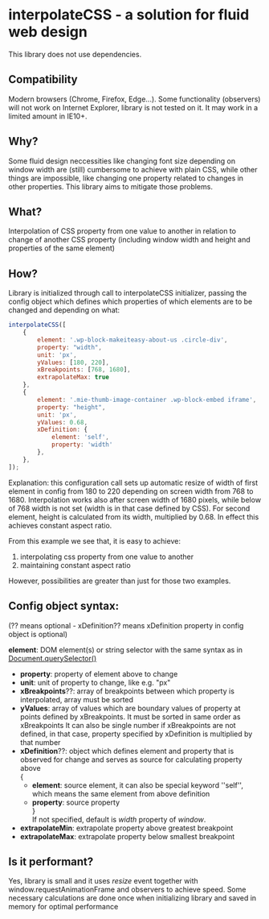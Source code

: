 # interpolateCSS - a solution for fluid web design
This library does not use dependencies.

## Compatibility
Modern browsers (Chrome, Firefox, Edge...). Some functionality (observers) will not work on Internet Explorer, library is not tested on it. It may work in a limited amount in IE10+.

## Why?
Some fluid design neccessities like changing font size depending on window width are (still) cumbersome to achieve with plain CSS, while other things are impossible, like changing one property related to changes in other properties. This library aims to mitigate those problems.

## What?
Interpolation of CSS property from one value to another in relation to change of another CSS property (including window width and height and properties of the same element)

## How?
Library is initialized through call to interpolateCSS initializer, passing the config object which defines which properties of which elements are to be changed and depending on what:
```javascript
interpolateCSS([
	{
		element: '.wp-block-makeiteasy-about-us .circle-div',
		property: "width",
		unit: 'px',
		yValues: [180, 220],
		xBreakpoints: [768, 1680],
		extrapolateMax: true
	},
	{
		element: '.mie-thumb-image-container .wp-block-embed iframe',
		property: "height",
		unit: 'px',
		yValues: 0.68,
		xDefinition: {
			element: 'self',
			property: 'width'
		},
	},
]);
```  
Explanation: this configuration call sets up automatic resize of width of first element in config from 180 to 220 depending on screen width from 768 to 1680. Interpolation works also after screen width of 1680 pixels, while below of 768 width is not set (width is in that case defined by CSS). For second element, height is calculated from its width, multiplied by 0.68. In effect this achieves constant aspect ratio.

From this example we see that, it is easy to achieve:
1. interpolating css property from one value to another
2. maintaining constant aspect ratio

However, possibilities are greater than just for those two examples.

## Config object syntax:
(?? means optional - xDefinition?? means xDefinition property in config object is optional)

**element**: DOM element(s) or string selector with the same syntax as in [Document.querySelector()](https://developer.mozilla.org/en-US/docs/Web/API/Document/querySelector)  
- **property**: property of element above to change  
- **unit**: unit of property to change, like e.g. "px"  
- **xBreakpoints**??: array of breakpoints between which property is interpolated, array must be sorted  
- **yValues**: array of values which are boundary values of property at points defined by xBreakpoints. It must be sorted in same order as xBreakpoints It can also be single number if xBreakpoints are not defined, in that case, property specified by xDefinition is multiplied by that number  
- **xDefinition**??: object which defines element and property that is observed for change and serves as source for calculating property above  
  {  
  - **element**: source element, it can also be special keyword ''self'', which means the same element from above definition  
  - **property**: source property   
  }  
  If not specified, default is *width* property of *window*.
- **extrapolateMin**: extrapolate property above greatest breakpoint  
- **extrapolateMax**: extrapolate property below smallest breakpoint  

## Is it performant?
Yes, library is small and it uses *resize* event together with window.requestAnimationFrame and observers to achieve speed. Some necessary calculations are done once when initializing library and saved in memory for optimal performance
